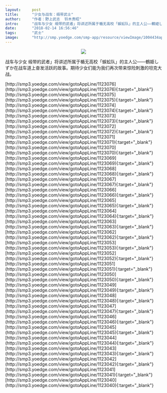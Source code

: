 ```yaml
---
layout:     post
title:      "少女与战车：缎带武士"
author:     "作者：野上武志  铃木贵昭"
intro:      "战车与少女 缎带的武者」将讲述所属于楯无高校「蜈蚣队」的主人公——鶴姫しずか在战车道上奋发活跃的故事。期待少女们能为我们再次带来惊险刺激的坦克大战。"
date:       "2018-02-14 16:56:46"
tags:       "武士"
image:      "http://smp.yoedge.com/smp-app/resource/viewImage/1004434appline.png"
---
```

<div style="text-align: center">
<p><img src="http://smp.yoedge.com/smp-app/resource/viewImage/1004434appline.png"/></p>
</div>
<p class="post-meta">
<span>战车与少女 缎带的武者」将讲述所属于楯无高校「蜈蚣队」的主人公——鶴姫しずか在战车道上奋发活跃的故事。期待少女们能为我们再次带来惊险刺激的坦克大战。</span>
</p>
[http://smp3.yoedge.com/view/gotoAppLine/1123076](http://smp3.yoedge.com/view/gotoAppLine/1123076){:target="_blank"}
[http://smp3.yoedge.com/view/gotoAppLine/1123075](http://smp3.yoedge.com/view/gotoAppLine/1123075){:target="_blank"}
[http://smp3.yoedge.com/view/gotoAppLine/1123074](http://smp3.yoedge.com/view/gotoAppLine/1123074){:target="_blank"}
[http://smp3.yoedge.com/view/gotoAppLine/1123073](http://smp3.yoedge.com/view/gotoAppLine/1123073){:target="_blank"}
[http://smp3.yoedge.com/view/gotoAppLine/1123072](http://smp3.yoedge.com/view/gotoAppLine/1123072){:target="_blank"}
[http://smp3.yoedge.com/view/gotoAppLine/1123071](http://smp3.yoedge.com/view/gotoAppLine/1123071){:target="_blank"}
[http://smp3.yoedge.com/view/gotoAppLine/1123070](http://smp3.yoedge.com/view/gotoAppLine/1123070){:target="_blank"}
[http://smp3.yoedge.com/view/gotoAppLine/1123069](http://smp3.yoedge.com/view/gotoAppLine/1123069){:target="_blank"}
[http://smp3.yoedge.com/view/gotoAppLine/1123068](http://smp3.yoedge.com/view/gotoAppLine/1123068){:target="_blank"}
[http://smp3.yoedge.com/view/gotoAppLine/1123067](http://smp3.yoedge.com/view/gotoAppLine/1123067){:target="_blank"}
[http://smp3.yoedge.com/view/gotoAppLine/1123066](http://smp3.yoedge.com/view/gotoAppLine/1123066){:target="_blank"}
[http://smp3.yoedge.com/view/gotoAppLine/1123065](http://smp3.yoedge.com/view/gotoAppLine/1123065){:target="_blank"}
[http://smp3.yoedge.com/view/gotoAppLine/1123064](http://smp3.yoedge.com/view/gotoAppLine/1123064){:target="_blank"}
[http://smp3.yoedge.com/view/gotoAppLine/1123063](http://smp3.yoedge.com/view/gotoAppLine/1123063){:target="_blank"}
[http://smp3.yoedge.com/view/gotoAppLine/1123062](http://smp3.yoedge.com/view/gotoAppLine/1123062){:target="_blank"}
[http://smp3.yoedge.com/view/gotoAppLine/1123053](http://smp3.yoedge.com/view/gotoAppLine/1123053){:target="_blank"}
[http://smp3.yoedge.com/view/gotoAppLine/1123052](http://smp3.yoedge.com/view/gotoAppLine/1123052){:target="_blank"}
[http://smp3.yoedge.com/view/gotoAppLine/1123051](http://smp3.yoedge.com/view/gotoAppLine/1123051){:target="_blank"}
[http://smp3.yoedge.com/view/gotoAppLine/1123050](http://smp3.yoedge.com/view/gotoAppLine/1123050){:target="_blank"}
[http://smp3.yoedge.com/view/gotoAppLine/1123049](http://smp3.yoedge.com/view/gotoAppLine/1123049){:target="_blank"}
[http://smp3.yoedge.com/view/gotoAppLine/1123048](http://smp3.yoedge.com/view/gotoAppLine/1123048){:target="_blank"}
[http://smp3.yoedge.com/view/gotoAppLine/1123047](http://smp3.yoedge.com/view/gotoAppLine/1123047){:target="_blank"}
[http://smp3.yoedge.com/view/gotoAppLine/1123046](http://smp3.yoedge.com/view/gotoAppLine/1123046){:target="_blank"}
[http://smp3.yoedge.com/view/gotoAppLine/1123045](http://smp3.yoedge.com/view/gotoAppLine/1123045){:target="_blank"}
[http://smp3.yoedge.com/view/gotoAppLine/1123044](http://smp3.yoedge.com/view/gotoAppLine/1123044){:target="_blank"}
[http://smp3.yoedge.com/view/gotoAppLine/1123043](http://smp3.yoedge.com/view/gotoAppLine/1123043){:target="_blank"}
[http://smp3.yoedge.com/view/gotoAppLine/1123042](http://smp3.yoedge.com/view/gotoAppLine/1123042){:target="_blank"}
[http://smp3.yoedge.com/view/gotoAppLine/1123041](http://smp3.yoedge.com/view/gotoAppLine/1123041){:target="_blank"}
[http://smp3.yoedge.com/view/gotoAppLine/1123040](http://smp3.yoedge.com/view/gotoAppLine/1123040){:target="_blank"}


